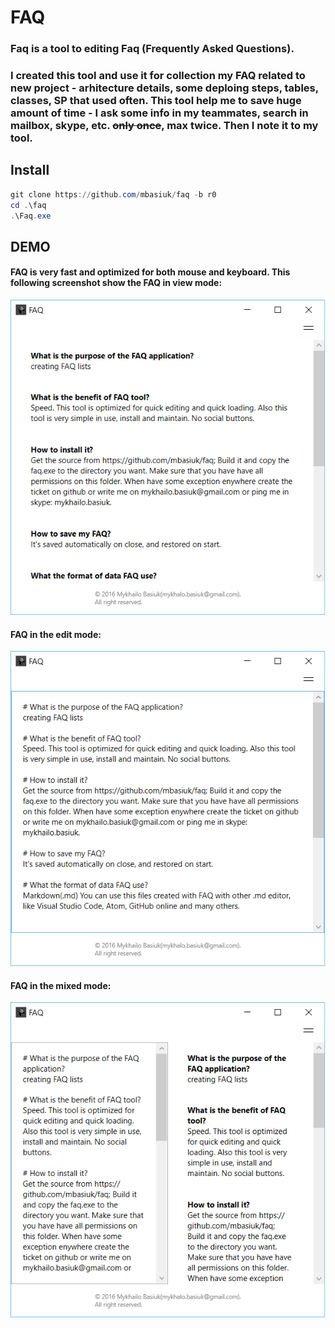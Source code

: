 # FAQ

### Faq is a tool to editing Faq (Frequently Asked Questions).
### I created this tool and use it for collection my FAQ related to new project - arhitecture details, some deploing steps, tables, classes, SP that used often. This tool help me to save huge amount of time - I ask some info in my teammates, search in mailbox, skype, etc. <s> only once</s>, max twice. Then I note it to my tool.

## Install
```powershell
git clone https://github.com/mbasiuk/faq -b r0
cd .\faq
.\Faq.exe
```

## DEMO

#### FAQ is very fast and optimized for both mouse and keyboard. This following screenshot show the FAQ in view mode:
![faq view screen](view.png)
#### FAQ in the edit mode:   
![faq edit screen](edit.png)
#### FAQ in the mixed mode:   
![faq view and edit screen](viewedit.png)

